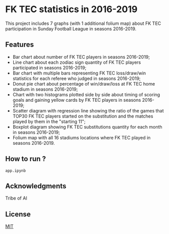 # FK TEC statistics in 2016-2019
This project includes 7 graphs (with 1 additional folium map) about FK TEC participation in Sunday Football League in seasons 2016-2019.

## Features
* Bar chart about number of FK TEC players in seasons 2016-2019;
* Line chart about each zodiac sign quantity of FK TEC players participated in seasons 2016-2019;
* Bar chart with multiple bars representing FK TEC loss/draw/win statistics for each referee who judged in seasons 2016-2019;
* Donut pie chart about percentage of win/draw/loss at FK TEC home stadium in seasons 2016-2019;
* Chart with two histograms plotted side by side about timing of scoring goals and gaining yellow cards by FK TEC players in seasons 2016-2019;
* Scatter diagram with regression line showing the ratio of the games that TOP30 FK TEC players started on the substitution and the matches played by them in the "starting 11";
* Boxplot diagram showing FK TEC substitutions quantity for each month in seasons 2016-2019;
* Folium map with all 16 stadiums locations where FK TEC played in seasons 2016-2019.
## How to run ?
`app.ipynb`

## Acknowledgments
Tribe of AI

## License
[MIT](https://choosealicense.com/licenses/mit/)